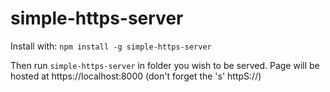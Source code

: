 # simple-https-server

Install with:
`npm install -g simple-https-server`

Then run `simple-https-server` in folder you wish to be served. Page will be hosted at https://localhost:8000 (don't forget the 's' httpS://)
